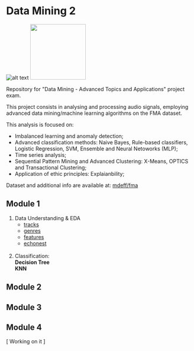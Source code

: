 # Data Mining 2

![alt text](https://developer.spotify.com/assets/echonest-spotify.png)  <img width=150px src="https://www.plan4res.eu/wp-content/uploads/2018/02/University-of-Pisa-Italy.png" />

Repository for "Data Mining - Advanced Topics and Applications" project exam.

This project consists in analysing and processing audio signals, employing advanced data mining/machine learning algorithms on the FMA dataset. 

This analysis is focused on:
- Imbalanced learning and anomaly detection;
- Advanced classification methods: Naive Bayes, Rule-based classifiers, Logistic Regression, SVM, Ensemble and Neural Netoworks (MLP);
- Time series analysis;
- Sequential Pattern Mining and Advanced Clustering: X-Means, OPTICS and Transactional Clustering;
- Application of ethic principles: Explaianbility;

Dataset and additional info are available at: [mdeff/fma](https://github.com/mdeff/fma)

## Module 1
1. Data Understanding & EDA<br>
   - [tracks](https://github.com/gaetanoantonicchio/DataMining-2/blob/main/src/Module%201/Data%20Understanding%20%26%20EDA/tracks_EDA.ipynb)<br>
   - [genres](https://github.com/gaetanoantonicchio/DataMining-2/blob/main/src/Module%201/Data%20Understanding%20%26%20EDA/genres_EDA.ipynb)<br>
   - [features](https://github.com/gaetanoantonicchio/DataMining-2/blob/main/src/Module%201/Data%20Understanding%20%26%20EDA/features_EDA.ipynb)<br>
   - [echonest](https://github.com/gaetanoantonicchio/DataMining-2/blob/main/src/Module%201/Data%20Understanding%20%26%20EDA/echonest_EDA.ipynb)<br><br>
2. Classification:<br>
  **Decision Tree**<br>
  **KNN**



## Module 2




## Module 3



## Module 4


[ Working on it ]
